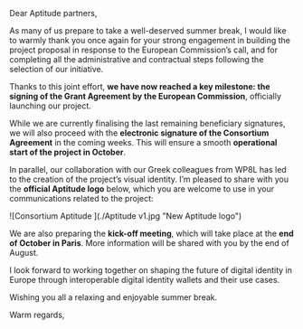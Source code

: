<!-- var(subject)="[Aptitude] Grant Agreement signed & project updates" -->
<!-- var(summary)="Consortium Aptitude updates" -->
<!-- var(role)="Coordinator" -->
<br/>
<br/>
<br/>
Dear Aptitude partners,

As many of us prepare to take a well-deserved summer break, I would like to warmly thank you once again for your strong engagement in building the project proposal in response to the European Commission’s call, and for completing all the administrative and contractual steps following the selection of our initiative.

Thanks to this joint effort, **we have now reached a key milestone: the signing of the Grant Agreement by the European Commission**, officially launching our project.

While we are currently finalising the last remaining beneficiary signatures, we will also proceed with the **electronic signature of the Consortium Agreement** in the coming weeks. This will ensure a smooth **operational start of the project in October**.

In parallel, our collaboration with our Greek colleagues from WP8L has led to the creation of the project’s visual identity. I’m pleased to share with you the **official Aptitude logo** below, which you are welcome to use in your communications related to the project:

![Consortium Aptitude <!-- inline=True-->](./Aptitude v1.jpg "New Aptitude logo")

We are also preparing the **kick-off meeting**, which will take place at the **end of October in Paris**. More information will be shared with you by the end of August.

I look forward to working together on shaping the future of digital identity in Europe through interoperable digital identity wallets and their use cases.

Wishing you all a relaxing and enjoyable summer break.

Warm regards,  

<br/>